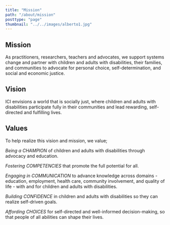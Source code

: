 ```yaml
---
title: "Mission"
path: "/about/mission"
posttype: "page"
thumbnail: "../../images/alberto1.jpg"
---
```




## Mission

As practitioners, researchers, teachers and advocates, we support systems change and partner with children and adults with disabilities, their families, and communities to advocate for personal choice, self-determination, and social and economic justice.

## Vision

ICI envisions a world that is socially just, where children and adults with disabilities participate fully in their communities and lead rewarding, self-directed and fulfilling lives.

## Values

To help realize this vision and mission, we value;

_Being a <span class="underline b">CHAMPION</span>_ of children and adults with disabilities through advocacy and education.

_Fostering <span class="underline b">COMPETENCIES</span>_ that promote the full potential for all.  

_Engaging in <span class="underline b">COMMUNICATION</span>_ to advance knowledge across domains - education, employment, health care, community involvement, and quality of life - with and for children and adults with disabilities.

_Building <span class="underline b">CONFIDENCE</span>_ in children and adults with disabilities so they can realize self-driven goals.

_Affording <span class="underline b">CHOICES</span>_ for self-directed and well-informed decision-making, so that people of all abilities can shape their lives.
